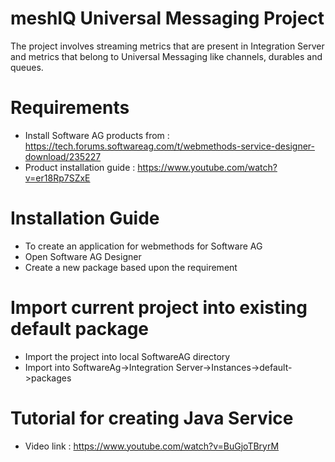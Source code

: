 # meshIQ Universal Messaging Project
The project involves streaming metrics that are present in Integration Server and metrics that belong to Universal Messaging like channels, durables and queues.

# Requirements
* Install Software AG products from : https://tech.forums.softwareag.com/t/webmethods-service-designer-download/235227
* Product installation guide : https://www.youtube.com/watch?v=er18Rp7SZxE

# Installation Guide
* To create an application for webmethods for Software AG
* Open Software AG Designer
* Create a new package based upon the requirement

# Import current project into existing default package
* Import the project into local SoftwareAG directory
* Import into SoftwareAg->Integration Server->Instances->default->packages

# Tutorial for creating Java Service 
* Video link : https://www.youtube.com/watch?v=BuGjoTBryrM
